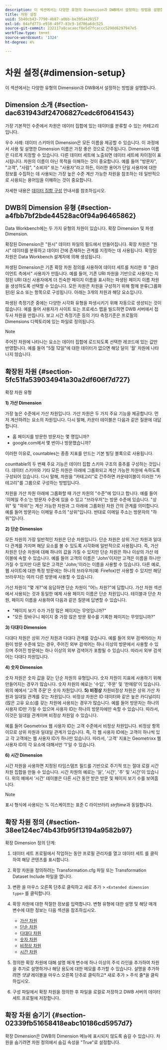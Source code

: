 ```yaml
---
description: 이 섹션에서는 다양한 유형의 Dimension과 DWB에서 설정하는 방법을 설명합니다.
title: 차원 설정
uuid: 5b40cb43-7790-4b87-a0bb-be395a420157
exl-id: 04afd773-e938-49f7-83c9-1d706a6dc525
source-git-commit: 232117a8cacaecf8e5d7fcaccc5290d6297947e5
workflow-type: tm+mt
source-wordcount: '1324'
ht-degree: 4%

---
```


# 차원 설정{#dimension-setup}

이 섹션에서는 다양한 유형의 Dimension과 DWB에서 설정하는 방법을 설명합니다.

## Dimension 소개 {#section-dac631943df24706827cedc6f0641543}

가장 기본적인 수준에서 차원은 데이터 집합에 있는 데이터를 분류할 수 있는 카테고리입니다.

우수 사례: 데이터 스키마의 Dimension은 모든 이름을 제공할 수 있습니다. 이 과정에서 사용 및 설명한 Dimension 이름은 가장 좋은 것으로 간주됩니다. Dimension 이름은 다르게 지정할 수 있습니다. 다른 데이터 세트에 노출되면 데이터 세트에 차이점이 표시됩니다. 차원의 이름이 아닌 목적을 이해하는 것이 중요합니다. 예를 들어 &quot;방문자&quot;, &quot;고객&quot;, &quot;사람&quot;, &quot;소비자&quot; 또는 &quot;사용자&quot;라고 하든, 이러한 용어가 단일 사용자에 대한 정보를 수집하는 데 사용되는 가장 높은 수준 계산 가능한 차원을 참조하는 데 일반적으로 사용되는 용어임을 이해하는 것이 중요합니다.

자세한 내용은 [데이터 집합 구성](https://experienceleague.adobe.com/docs/data-workbench/using/dataset/c-dataset-constr.html) 안내서를 참조하십시오.

## DWB의 Dimension 유형 {#section-a4fbb7bf2bde44528ac0f94a96465862}

Data Workbench에는 두 가지 유형의 차원이 있습니다. 확장 Dimension 및 파생 Dimension.

확장된 Dimension은 &quot;원시&quot; 데이터 파일의 필드에서 만들어집니다. 확장 차원은 &quot;원시&quot; 데이터를 분류하고 데이터 간에 존재하는 관계를 지정하는 데 사용됩니다. 확장된 차원은 Data Workbench 설계자에 의해 생성됩니다.

파생된 Dimension은 기존 확장 차원 정의를 사용하여 데이터 세트를 처리한 후 &quot;클라이언트 측에서&quot; 사용자가 만듭니다. 예를 들어, 기존 URI 차원을 기반으로 사용자는 지정된 URI 대신 사용자에게 더 친숙한 페이지 이름을 표시하는 파생된 페이지 이름 차원을 생성하도록 선택할 수 있습니다. 모든 차원은 차원을 구성하기 위해 함께 분류(그룹화된)된 요소 또는 항목으로 구성됩니다. 아래는 3개의 차원과 해당 요소입니다.

파생된 측정기준 중에는 다양한 시각화 유형을 파생시키기 위해 자동으로 생성되는 것이 많습니다. 예를 들어 사용자가 사이트 또는 프로세스 맵을 빌드하면 DWB 서버에서 접두사 차원을 만듭니다. 보고 시간 측정기준 등의 기타 측정기준은 프로필의 Dimensions 디렉토리에 있는 파일로 정의됩니다.

>[!NOTE]
>
>주어진 차원에 나타나는 요소는 데이터 집합에 로드되도록 선택한 레코드에 있는 값만 반영합니다. 예를 들어 &quot;5월 12일&quot;에 대한 데이터가 없으면 해당 달이 &#39;월&#39; 차원에 나타나지 않습니다.

## 확장된 차원 {#section-5fc51fa539034941a30a2df606f7d727}

확장 차원 유형

**1) 가산 Dimension**

가장 높은 수준에서 가산 차원입니다. 가산 차원은 두 가지 주요 기능을 제공합니다. 먼저 계산하려는 요소의 차원입니다. 다시 말해, 카운터 테이블은 다음과 같은 질문에 대답합니다.

* 홈 페이지를 방문한 방문자는 몇 명입니까?
* google.com에서 몇 번이나 방문했습니까?

이러한 이유로, countables는 종종 지표를 만드는 기본 빌딩 블록으로 사용됩니다.

counttable의 두 번째 주요 기능은 데이터 집합 스키마 구조의 중추를 구성하는 것입니다. 데이터 스키마와 기타 모든 차원은 아래에 그룹화되고 계산 가능한 차원에 속하도록 구성되어 있습니다. 다시 말해, 차원을 &quot;카테고리&quot;로 간주하면 카운테이블이 이러한 &quot;카테고리&quot;를 그룹으로 구성하는 방법입니다.

차원을 가산 차원 아래에 그룹화할 때 가산 차원의 &quot;수준&quot;에 있다고 합니다. 예를 들어 &#39;이메일 주소&#39;는 방문자 수준에 있을 수 있고 &quot;브라우저&quot;는 방문 수준에 있습니다. &quot;상위&quot; 및 &quot;하위&quot;는 계산 가능한 차원과 그 아래에 그룹화된 차원 간의 관계를 의미합니다. 예를 들어 방문자는 이메일 주소의 &quot;상위&quot;입니다. 반대로 이메일 주소는 방문자의 &quot;하위&quot;입니다.

**2) 단순 Dimension**

모든 차원의 가장 일반적인 차원은 단순 차원입니다. 단순 차원은 상위 가산 차원과 일대다 관계를 가지며 해당 요소를 볼 수 있도록 시각화에 일반적으로 사용됩니다. 즉, 가산 차원은 단순 차원에 대해 하나의 값을 가질 수 있지만 단순 차원은 하나 이상의 가산 테이블에 속할 수 있습니다. 예를 들어 고객의 이름은 &#39;John&#39;이지만 고객은 이름을 하나만 가질 수 있지만 다른 많은 고객은 &#39;John;&#39;이라는 이름을 사용할 수 있습니다. 다른 예로, 웹 사이트에 대한 특정 방문에는 하나의 브라우저(예: Firefox)만 사용할 수 있지만 해당 브라우저는 여러 다른 방문에 사용할 수 있습니다.

가산 차원이 &quot;몇 개?&quot;에 응답하면 단순 차원이 &quot;어느 차원?&quot;에 답합니다. 가산 차원 섹션에서 사용되는 것과 동일한 예제 사용 페이지 이름은 단순 차원입니다. 테이블과 단순 차원, 페이지 이름을 사용하여 다음과 같은 질문에 답변할 수 있습니다.

* &quot;페이지 보기 수가 가장 많은 페이지는 무엇입니까?&quot;
* &quot;모든 장바구니 페이지 중 가장 많은 방문 횟수를 기록한 페이지는 무엇입니까?&quot;

**3) 다대다 Dimension**

다대다 차원은 상위 가산 차원과 다대다 관계를 갖습니다. 예를 들어 외부 검색어라는 차원이 방문 수준에 있는 경우, 주어진 외부 검색어는 하나 이상의 방문에서 사용할 수 있으며 주어진 방문에는 하나 이상의 외부 검색어가 포함될 수 있습니다. 따라서 외부 검색어는 다대다 차원입니다.

**4) 숫자 Dimension**

숫자 차원은 숫자 값을 갖는 단순 차원의 유형입니다. 숫자 차원이 지표에 사용하기 위해 만들어지는 경우가 많습니다. 숫자 차원의 예로는 &#39;수입&#39;, &#39;주문&#39; 및 &#39;판매량&#39;이 있습니다. 위의 예에서 &#39;고객 주문&#39;은 숫자 차원입니다.
**5) 비정상** 차원비정상 차원은 상위 가산 차원과 일대일 관계를 갖는 차원입니다. 비정상 차원은 ID 데이터와 같은 높은 카디널리티(많은 고유 요소)를 갖는 차원에 사용되는 경우가 많습니다. 예를 들어 방문자는 하나의 사용자 ID만 가질 수 있으며 사용자 ID는 하나의 방문자에만 속할 수 있습니다. 따라서, 이것은 일대일 관계이며 비정상 차원일 수 있습니다.

예를 들어 Geometrixx 웹 사용자 ID는 고객 수준에서 비정상 차원입니다. 비정상 항목이므로 상위 차원과 일대일 관계가 있습니다. 즉, 각 웹 사용자 ID에는 고객이 하나씩 있고 각 고객에는 웹 사용자 ID가 하나만 있습니다. 따라서, &#39;고객&#39; 지표는 Geometrixx 웹 사용자 ID의 각 요소에 대해서만 &#39;1&#39;일 수 있습니다.

**6) 시간 Dimension**

시간 차원을 사용하면 지정된 타임스탬프 필드를 기반으로 주기적 또는 절대 로컬 시간 차원 집합을 만들 수 있습니다. 시간 차원의 예로는 &#39;일&#39;, &#39;시간&#39;, &#39;주&#39; 및 &#39;시간&#39;이 있습니다. 위의 예에서 &#39;시간&#39; 테이블은 다른 시간 동안 받은 방문 및 페이지 보기 수를 보여줍니다.

>[!NOTE]
>
>표시 형식에 사용되는 % 이스케이프는 표준 C 라이브러리 *strftime*&#x200B;과 동일합니다.

## 확장 차원 정의 {#section-38ee124ec74b43fb95f13194a9582b97}

확장 Dimension 정의 단계:

1. 데이터 세트 프로필에서 작업하는 동안 프로필 관리자를 열고 데이터 세트 를 클릭하여 해당 콘텐츠를 표시합니다.
1. 확장 차원을 정의하려는 Transformation.cfg 파일 또는 Transformation Dataset Include 파일을 엽니다.
1. 변환 을 마우스 오른쪽 단추로 클릭하고 새로 추가 > `<Extended dimension type>` 를 클릭합니다.
1. 확장 차원에 대한 적절한 정보를 입력합니다. 변형 유형에 대한 설명 및 해당 매개 변수에 대한 정보는 다음 섹션을 참조하십시오.

   * [가산 차원](https://experienceleague.adobe.com/docs/data-workbench/using/dataset/extended-dimensions/extended-dimensions-types/c-count-dim.html)
   * [단순 차원](https://experienceleague.adobe.com/docs/data-workbench/using/dataset/extended-dimensions/extended-dimensions-types/c-simple-dim.html)
   * [다대다 차원](https://experienceleague.adobe.com/docs/data-workbench/using/dataset/extended-dimensions/extended-dimensions-types/c-many-dim.html)
   * [숫자 차원](https://experienceleague.adobe.com/docs/data-workbench/using/dataset/extended-dimensions/extended-dimensions-types/c-num-dim.html)
   * [비정상 차원](https://experienceleague.adobe.com/docs/data-workbench/using/dataset/extended-dimensions/extended-dimensions-types/c-denormal-dim.html)
   * [시간 차원](https://experienceleague.adobe.com/docs/data-workbench/using/dataset/extended-dimensions/extended-dimensions-types/c-time-dim.html)

1. 정의한 확장 차원에 대해 설명 매개 변수에 하나 이상의 주석 라인을 추가하여 차원을 추가로 설명하거나 해당 용도에 대한 메모를 추가할 수 있습니다. 설명을 추가하려면 *댓글* 레이블을 마우스 오른쪽 단추로 클릭하고* 새로 추가 > 주석 줄*을 클릭하십시오.

1. 구성 파일에서 확장 차원을 정의한 후 파일을 로컬로 저장하고 DWB 서버의 데이터 세트 프로필에 저장합니다.

## 확장 차원 숨기기 {#section-02339fb51658418eabc10186cd5957d7}

확장 Dimension은 DWB의 Dimension 메뉴에 표시되지 않도록 숨길 수 있습니다. 차원을 숨기려면 차원 정의에서 숨김 속성을 &quot;True&quot;로 설정합니다.
